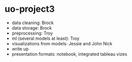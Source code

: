 # uo-project3

- data cleaning: Brock
- data storage: Brock
- preprocessing: Troy
- ml (several models at least): Troy
- visualizations from models: Jessie and John Nick
- write up
- presentation formats: notebook, integrated tableau vizes